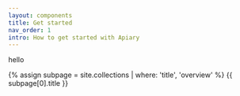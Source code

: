 ```yaml
---
layout: components
title: Get started
nav_order: 1
intro: How to get started with Apiary
---
```


hello

{% assign subpage = site.collections | where: 'title', 'overview' %}
{{ subpage[0].title }}
